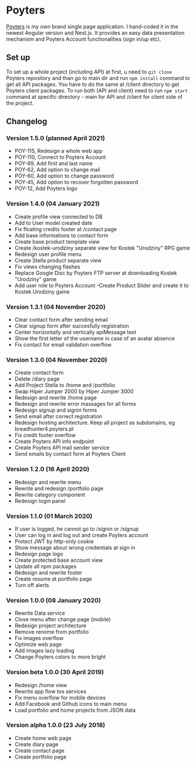 # Poyters
[Poyters](https://poyters.pl) is my own brand single page application. I hand-coded it in the newest Angular version and Nest.js. It provides an easy data presentation mechanism and Poyters Account functionalities (sign in/up etc).

## Set up
To set up a whole project (including API) at first, u need to `git clone` Poyters repository and than go to main dir and run `npm install` command to get all API packages. You have to do the same at /client directory to get Poyters client packages. To run both (API and client) need to run `npm start` command at specific directory - main for API and /client for client side of the project.


## Changelog

### Version 1.5.0 (planned April 2021)
- POY-115, Redesign a whole web app
- POY-110, Connect to Poyters Account
- POY-89, Add first and last name
- POY-62, Add option to change mail
- POY-60, Add option to change password
- POY-45, Add option to recover forgotten password
- POY-12, Add Poyters logo

### Version 1.4.0 (04 January 2021)
- Create profile view connected to DB
- Add to User model created date
- Fix floating credits footer at /contact page
- Add base informations to contact form
- Create base product template view
- Create /kostek-urodziny separate view for Kostek "Urodziny" RPG game
- Redesign user profile menu
- Create Stella product separate view
- Fix views changing flashes
- Replace Google Disc by Poyters FTP server at downloading Kostek "Urodziny" game
- Add user role to Poyters Account
-Create Product Slider and create it to Kostek Urodziny game


### Version 1.3.1 (04 November 2020)
- Clear contact form after sending email
- Clear signup form after succesfully registration
- Center horizontally and vertically apiMessage text
- Show the first letter of the username in case of an avatar absence
- Fix contact for email validation overflow


### Version 1.3.0 (04 November 2020)
- Create contact form
- Delete /diary page
- Add Project Stella to /home and /portfolio
- Swap Hiper Jumper 2000 by Hiper Jumper 3000
- Redesign and rewrite /home page
- Redesign and rewrite error massages for all forms
- Redesign signup and signin forms
- Send email after correct registration
- Redesign hosting architecture. Keep all project as subdomains, eg breadhunter4.poyters.pl
- Fix credit footer overflow
- Create Poyters API info endpoint
- Create Poyters API mail sender service
- Send emails by contact form at Poyters Client


### Version 1.2.0 (16 April 2020)
- Redesign and rewrite menu
- Rewrite and redesign /portfolio page
- Rewrite category component
- Redesign login panel


### Version 1.1.0 (01 March 2020)
- If user is logged, he cannot go to /signin or /signup
- User can log in and log out and create Poyters account
- Protect JWT by http-only cookie
- Show message about wrong credentials at sign in
- Redesign page logo
- Create protected base account view
- Update all npm packages
- Redesign and rewrite footer
- Create resume at portfolio page
- Turn off alerts


### Version 1.0.0 (08 January 2020)
- Rewrite Data service
- Close menu after change page (mobile)
- Redesign project architecture
- Remove renome from portfolio
- Fix images overflow
- Optimize web page
- Add images lazy loading
- Change Poyters colors to more bright


### Version beta 1.0.0 (30 April 2019)
- Redesign /home view
- Rewrite app flow tos services
- Fix menu overflow for mobile devices
- Add Facebook and Github icons to main menu
- Load portfolio and home projects from JSON data


### Version alpha 1.0.0 (23 July 2018)
- Create home web page
- Create diary page
- Create contact page
- Create portfolio page